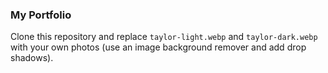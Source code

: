 ### My Portfolio

Clone this repository and replace `taylor-light.webp` and `taylor-dark.webp` with your own photos (use an image background remover and add drop shadows).